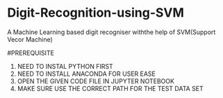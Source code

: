 # Digit-Recognition-using-SVM
A Machine Learning based digit recogniser withthe help of SVM(Support Vecor Machine)

 
#PREREQUISITE

1. NEED TO INSTAL PYTHON FIRST 
2. NEED TO INSTALL ANACONDA FOR USER EASE
3. OPEN THE GIVEN CODE FILE IN JUPYTER NOTEBOOK
4. MAKE SURE USE THE CORRECT PATH FOR THE TEST DATA SET
